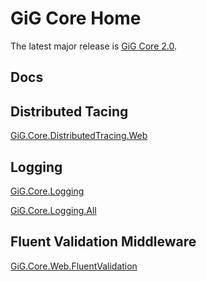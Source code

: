 # GiG Core Home

The latest major release is [GiG Core 2.0](release-notes/2.0).

## Docs

## Distributed Tacing
[GiG.Core.DistributedTracing.Web](docs/GiG.Core.DistributedTracing.Web.md)

## Logging
[GiG.Core.Logging](docs/GiG.Core.Logging.md)

[GiG.Core.Logging.All](docs/GiG.Core.Logging.All.md)

## Fluent Validation Middleware
[GiG.Core.Web.FluentValidation](docs/GiG.Core.Web.FluentValidation.md)